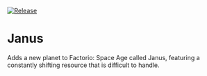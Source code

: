 [![Release](https://github.com/RochX/Janus/actions/workflows/release.yml/badge.svg?branch=main)](https://github.com/RochX/Janus/actions/workflows/release.yml)

# Janus
Adds a new planet to Factorio: Space Age called Janus, featuring a constantly shifting resource that is difficult to handle.